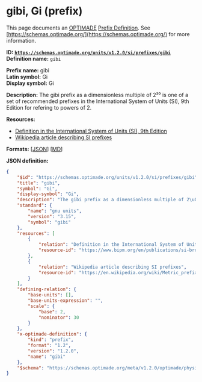 # gibi, Gi (prefix)
This page documents an [OPTIMADE](https://www.optimade.org/) [Prefix Definition](https://schemas.optimade.org/#definitions). See [https://schemas.optimade.org/](https://schemas.optimade.org/) for more information.

**ID: [`https://schemas.optimade.org/units/v1.2.0/si/prefixes/gibi`](https://schemas.optimade.org/units/v1.2.0/si/prefixes/gibi)**  
**Definition name:** `gibi`

**Prefix name:** gibi  
**Latin symbol:** Gi  
**Display symbol:** Gi  
  
**Description:** The gibi prefix as a dimensionless multiple of 2³⁰ is one of a set of recommended prefixes in the International System of Units (SI), 9th Edition for refering to powers of 2.



**Resources:**

- [Definition in the International System of Units (SI), 9th Edition](https://www.bipm.org/en/publications/si-brochure)
- [Wikipedia article describing SI prefixes](https://en.wikipedia.org/wiki/Metric_prefix)


**Formats:** [[JSON](gibi.json)] [[MD](gibi.md)]

**JSON definition:**

``` json
{
    "$id": "https://schemas.optimade.org/units/v1.2.0/si/prefixes/gibi",
    "title": "gibi",
    "symbol": "Gi",
    "display-symbol": "Gi",
    "description": "The gibi prefix as a dimensionless multiple of 2\u00b3\u2070 is one of a set of recommended prefixes in the International System of Units (SI), 9th Edition for refering to powers of 2.",
    "standard": {
        "name": "gnu units",
        "version": "3.15",
        "symbol": "gibi"
    },
    "resources": [
        {
            "relation": "Definition in the International System of Units (SI), 9th Edition",
            "resource-id": "https://www.bipm.org/en/publications/si-brochure"
        },
        {
            "relation": "Wikipedia article describing SI prefixes",
            "resource-id": "https://en.wikipedia.org/wiki/Metric_prefix"
        }
    ],
    "defining-relation": {
        "base-units": [],
        "base-units-expression": "",
        "scale": {
            "base": 2,
            "nominator": 30
        }
    },
    "x-optimade-definition": {
        "kind": "prefix",
        "format": "1.2",
        "version": "1.2.0",
        "name": "gibi"
    },
    "$schema": "https://schemas.optimade.org/meta/v1.2.0/optimade/physical_unit_definition.md"
}
```